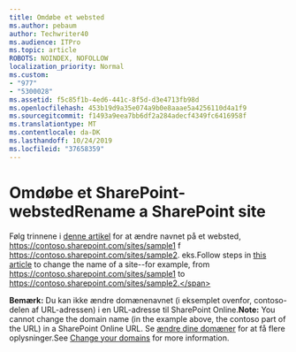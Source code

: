 ```yaml
---
title: Omdøbe et websted
ms.author: pebaum
author: Techwriter40
ms.audience: ITPro
ms.topic: article
ROBOTS: NOINDEX, NOFOLLOW
localization_priority: Normal
ms.custom:
- "977"
- "5300028"
ms.assetid: f5c85f1b-4ed6-441c-8f5d-d3e4713fb98d
ms.openlocfilehash: 453b19d9a35e074a9b0e8aaae5a4256110d4a1f9
ms.sourcegitcommit: f1493a9eea7bb6df2a284adecf4349fc6416958f
ms.translationtype: MT
ms.contentlocale: da-DK
ms.lasthandoff: 10/24/2019
ms.locfileid: "37658359"
---
```

# <a name="rename-a-sharepoint-site"></a><span data-ttu-id="91b28-102">Omdøbe et SharePoint-websted</span><span class="sxs-lookup"><span data-stu-id="91b28-102">Rename a SharePoint site</span></span>

<span data-ttu-id="91b28-103">Følg trinnene i [denne artikel](https://docs.microsoft.com/sharepoint/change-site-address) for at ændre navnet på et websted, https://contoso.sharepoint.com/sites/sample1 f https://contoso.sharepoint.com/sites/sample2. eks.</span><span class="sxs-lookup"><span data-stu-id="91b28-103">Follow steps in [this article](https://docs.microsoft.com/sharepoint/change-site-address) to change the name of a site--for example, from https://contoso.sharepoint.com/sites/sample1 to https://contoso.sharepoint.com/sites/sample2.</span></span>

<span data-ttu-id="91b28-104">**Bemærk:** Du kan ikke ændre domænenavnet (i eksemplet ovenfor, contoso-delen af URL-adressen) i en URL-adresse til SharePoint Online.</span><span class="sxs-lookup"><span data-stu-id="91b28-104">**Note:** You cannot change the domain name (in the example above, the contoso part of the URL) in a SharePoint Online URL.</span></span> <span data-ttu-id="91b28-105">Se [ændre dine domæner](https://go.microsoft.com/fwlink/?Linkid=2018696) for at få flere oplysninger.</span><span class="sxs-lookup"><span data-stu-id="91b28-105">See [Change your domains](https://go.microsoft.com/fwlink/?Linkid=2018696) for more information.</span></span>
  